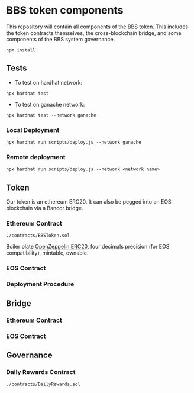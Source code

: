 # BBS token components

This repository will contain all components of the BBS token. This includes the token contracts themselves, the cross-blockchain bridge, and some components of the BBS system governance.

```shell
npm install
```

## Tests

- To test on hardhat network:
```shell
npx hardhat test
```

- To test on ganache network:
```shell
npx hardhat test --network ganache
```

### Local Deployment
```shell
npx hardhat run scripts/deploy.js --network ganache
```

### Remote deployment

```shell
npx hardhat run scripts/deploy.js --network <network name>
```

## Token

Our token is an ethereum ERC20. It can also be pegged into an EOS blockchain via a Bancor bridge.

### Ethereum Contract

`./contracts/BBSToken.sol`

Boiler plate [OpenZeppelin ERC20](https://github.com/OpenZeppelin/openzeppelin-contracts/blob/master/contracts/token/ERC20/ERC20.sol), four decimals precision (for EOS compatibility), mintable, ownable.

### EOS Contract

### Deployment Procedure

## Bridge

### Ethereum Contract

### EOS Contract

## Governance

### Daily Rewards Contract

`./contracts/DailyRewards.sol`

